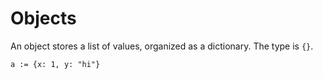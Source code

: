 # Objects

An object stores a list of values, organized as a dictionary. The type is `{}`.

```dyon
a := {x: 1, y: "hi"}
```
